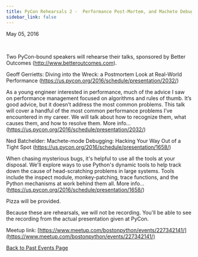 ```yaml
---
title: PyCon Rehearsals 2 -  Performance Post-Mortem, and Machete Debugging
sidebar_link: false
---
```


May 05, 2016


   

Two PyCon-bound speakers will rehearse their talks, sponsored by Better Outcomes (http://www.betteroutcomes.com).

Geoff Gerrietts: Diving into the Wreck: a Postmortem Look at Real-World Performance (https://us.pycon.org/2016/schedule/presentation/2032/)

As a young engineer interested in performance, much of the advice I saw on performance management focused on algorithms and rules of thumb. It’s good advice, but it doesn’t address the most common problems. This talk will cover a handful of the most common performance problems I’ve encountered in my career. We will talk about how to recognize them, what causes them, and how to resolve them. More info... (https://us.pycon.org/2016/schedule/presentation/2032/)

Ned Batchelder: Machete-mode Debugging: Hacking Your Way Out of a Tight Spot (https://us.pycon.org/2016/schedule/presentation/1658/)

When chasing mysterious bugs, it's helpful to use all the tools at your disposal. We'll explore ways to use Python's dynamic tools to help track down the cause of head-scratching problems in large systems. Tools include the inspect module, monkey-patching, trace functions, and the Python mechanisms at work behind them all. More info... (https://us.pycon.org/2016/schedule/presentation/1658/)

Pizza will be provided.

Because these are rehearsals, we will not be recording. You'll be able to see the recording from the actual presentation given at PyCon.


Meetup link: [https://www.meetup.com/bostonpython/events/227342141/](https://www.meetup.com/bostonpython/events/227342141/)

[Back to Past Events Page](index.md)